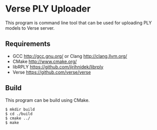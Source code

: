 # Verse PLY Uploader

This program is command line tool that can be used for uploading PLY models
to Verse server.

## Requirements

* GCC http://gcc.gnu.org/ or Clang http://clang.llvm.org/
* CMake http://www.cmake.org/
* libRPLY https://github.com/jirihnidek/librply
* Verse https://github.com/verse/verse 

## Build

This program can be build using CMake.

    $ mkdir build
    $ cd ./build
    $ cmake ../
    $ make




